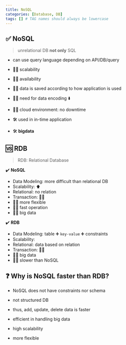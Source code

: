 ```yaml
---
title: NoSQL
categories: [Database, DB]
tags: [] # TAG names should always be lowercase
---
```


## ✅ NoSQL

> unrelational DB
> **not only** SQL

- can use query language depending on API/DB/query

- 👍🏻 scalability
- 👍🏻 availability
- 👍🏻 data is saved according to how application is used
- 👍🏻 need for data encoding ⬇️
- 👍🏻 cloud environment: no downtime
- 🛠️ used in in-time application
- 🛠️ **bigdata**

## 🆚 RDB

> RDB: Relational Database

✔️ **NoSQL**

- Data Modeling: more difficult than relational DB
- Scalability: ⬆️
- Relational: no relation
- Transaction: 👎🏻
- 👍🏻 more flexible
- 👍🏻 fast operation
- 👍🏻 big data

✔️ **RDB**

- Data Modeling: table ➕ `key-value` ➕ constraints
- Scalability:
- Relational: data based on relation
- Transaction: 👍🏻
- 👎🏻 big data
- 👎🏻 slower than NoSQL

## ❓ Why is NoSQL faster than RDB?

- NoSQL does not have constraints nor schema
- not structured DB

- thus, add, update, delete data is faster
- efficient in handling big data
- high scalability
- more flexible
